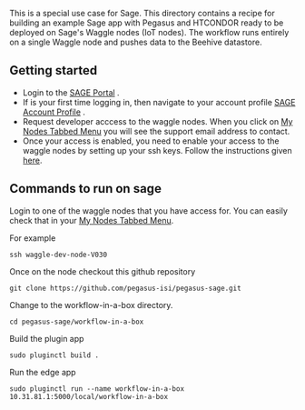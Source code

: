 This is a special use case for Sage. This directory contains a recipe for building an example Sage app with Pegasus and HTCONDOR ready to be deployed on Sage's Waggle nodes (IoT nodes). The workflow runs entirely on a single Waggle node and pushes data to the Beehive datastore.

## Getting started

* Login to the [SAGE Portal](https://portal.sagecontinuum.org) . 
* If is your first time logging in, then navigate to your account profile  [SAGE Account Profile](https://portal.sagecontinuum.org/account/profile) .
* Request developer acccess to the waggle nodes. When you click on [My Nodes Tabbed Menu](https://portal.sagecontinuum.org/account/nodes) you will see the support email address to contact.
* Once your access is enabled, you need to enable your access to the waggle nodes by setting up your ssh keys. Follow the instructions given [here](https://portal.sagecontinuum.org/account/access).

## Commands to run on sage

Login to one of the waggle nodes that you have access for. You can easily check that in your [My Nodes Tabbed Menu](https://portal.sagecontinuum.org/account/nodes).

For example
```
ssh waggle-dev-node-V030
```

Once on the node checkout this github repository

```
git clone https://github.com/pegasus-isi/pegasus-sage.git
```

Change to the workflow-in-a-box directory. 

```
cd pegasus-sage/workflow-in-a-box
```

Build the plugin app

```
sudo pluginctl build .
```

Run the edge app

```
sudo pluginctl run --name workflow-in-a-box 10.31.81.1:5000/local/workflow-in-a-box
```
